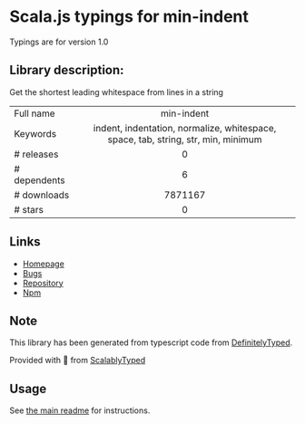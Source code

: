 
# Scala.js typings for min-indent

Typings are for version 1.0

## Library description:
Get the shortest leading whitespace from lines in a string

|                    |                 |
| ------------------ | :-------------: |
| Full name          | min-indent |
| Keywords           | indent, indentation, normalize, whitespace, space, tab, string, str, min, minimum |
| # releases         | 0 |
| # dependents       | 6 |
| # downloads        | 7871167 |
| # stars            | 0 |

## Links
- [Homepage](https://github.com/thejameskyle/min-indent#readme)
- [Bugs](https://github.com/thejameskyle/min-indent/issues)
- [Repository](https://github.com/thejameskyle/min-indent)
- [Npm](https://www.npmjs.com/package/min-indent)
    


## Note
This library has been generated from typescript code from [DefinitelyTyped](https://definitelytyped.org).

Provided with :purple_heart: from [ScalablyTyped](https://github.com/oyvindberg/ScalablyTyped)

## Usage
See [the main readme](../../readme.md) for instructions.


